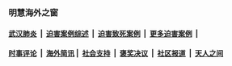 
### 明慧海外之窗

####  [武汉肺炎](indexes/365.md?t=01301000) &nbsp;|&nbsp;  [迫害案例综述](indexes/328.md?t=01301000) &nbsp;|&nbsp; [迫害致死案例](indexes/277.md?t=01301000)  &nbsp;|&nbsp; [更多迫害案例](indexes/81.md?t=01301000)  &nbsp;|&nbsp; 
####  [时事评论](indexes/251.md?t=01301000) &nbsp;|&nbsp; [海外简讯](indexes/245.md?t=01301000)&nbsp;|&nbsp;  [社会支持](indexes/140.md?t=01301000) &nbsp;|&nbsp; [褒奖决议](indexes/282.md?t=01301000) &nbsp;|&nbsp; [社区报道](indexes/91.md?t=01301000)  &nbsp;|&nbsp; [天人之间](indexes/78.md?t=01301000) 

